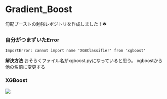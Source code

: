 # Gradient_Boost
勾配ブーストの勉強レポジトリを作成しました！☘️


### 自分がつまずいたError

```
ImportError: cannot import name 'XGBClassifier' from 'xgboost'
```

**解決方法**
おそらくファイル名がxgboost.pyになっていると思う。
xgboostから他の名前に変更する


### XGBoost

![](https://user-images.githubusercontent.com/52638834/90451750-7ae4a380-e127-11ea-9d8d-82007dac354d.png)


